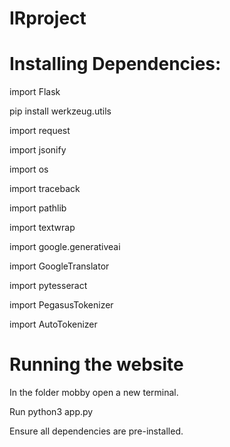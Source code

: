 # IRproject

# Installing Dependencies:
import Flask

pip install werkzeug.utils

import request

import jsonify

import os

import traceback

import pathlib

import textwrap

import google.generativeai

import GoogleTranslator

import pytesseract

import PegasusTokenizer

import AutoTokenizer


# Running the website
In the folder mobby open a new terminal.


Run python3 app.py

Ensure all dependencies are pre-installed.
